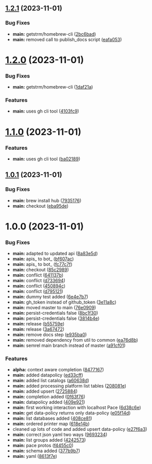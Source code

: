 ## [1.2.1](https://github.com/getstrm/cli/compare/v1.2.0...v1.2.1) (2023-11-01)


### Bug Fixes

* **main:** getstrm/homebrew-cli ([2bc6bad](https://github.com/getstrm/cli/commit/2bc6bad492aba38e6bed04bf7aaf5767a36ed398))
* **main:** removed call to publish_docs script ([eafa053](https://github.com/getstrm/cli/commit/eafa053d59ed60ae1de80cb56e6081f3499142eb))

# [1.2.0](https://github.com/getstrm/cli/compare/v1.1.0...v1.2.0) (2023-11-01)


### Bug Fixes

* **main:** getstrm/homebrew-cli ([1daf21a](https://github.com/getstrm/cli/commit/1daf21aadfd3156fbf8335c6c2a3471d1c1cdb66))


### Features

* **main:** uses gh cli tool ([4103fc9](https://github.com/getstrm/cli/commit/4103fc944478ee5dd0602513a6d62d2bee7996de))

# [1.1.0](https://github.com/getstrm/cli/compare/v1.0.1...v1.1.0) (2023-11-01)


### Features

* **main:** uses gh cli tool ([ba02189](https://github.com/getstrm/cli/commit/ba021892d3c6704af42008ed3554d3d2eae3cbdd))

## [1.0.1](https://github.com/getstrm/cli/compare/v1.0.0...v1.0.1) (2023-11-01)


### Bug Fixes

* **main:** brew install hub ([7935176](https://github.com/getstrm/cli/commit/793517633d3952b45f7c79d62d9f192505c4aa2c))
* **main:** checkout ([eba95de](https://github.com/getstrm/cli/commit/eba95de8ca8f3e8728bf2e53144686f56983a579))

# 1.0.0 (2023-11-01)


### Bug Fixes

* **main:** adapted to updated api ([8a83e5d](https://github.com/getstrm/cli/commit/8a83e5d68061c1345b35111faad6abc202632bba))
* **main:** apis_ to bot_ ([bf607ac](https://github.com/getstrm/cli/commit/bf607ac4b646f3e842d274cc4ce93bd54ba61f25))
* **main:** apis_ to bot_ ([fc77c7f](https://github.com/getstrm/cli/commit/fc77c7ffdca8cf56a6bb044512e22534972dd1de))
* **main:** checkout ([85c2989](https://github.com/getstrm/cli/commit/85c2989ff7c217480206a6e3b707311ead3ce111))
* **main:** conflict ([641137b](https://github.com/getstrm/cli/commit/641137b696a6e44c301dc3986aa36908309b4dd2))
* **main:** conflict ([d733694](https://github.com/getstrm/cli/commit/d733694ba8d49b8af302b9554d4cc8f77989e55c))
* **main:** conflict ([450894c](https://github.com/getstrm/cli/commit/450894c81a649c8b0ef783d9e3cf0c09438a4471))
* **main:** conflict ([d795121](https://github.com/getstrm/cli/commit/d7951211293c3a19ffd8272af21d1df6173daa78))
* **main:** dummy test added ([6e4e7b7](https://github.com/getstrm/cli/commit/6e4e7b73870f3bcb28aff40766369d275384d321))
* **main:** gh_token instead of github_token ([3e11a8c](https://github.com/getstrm/cli/commit/3e11a8cc3320a8673c7314e5a02b1e63ce835780))
* **main:** moved master to main ([76e0909](https://github.com/getstrm/cli/commit/76e09098d7b0f4a49c5ca87358c4c3af699e33e5))
* **main:** persist-credentials false ([8bc1f30](https://github.com/getstrm/cli/commit/8bc1f30ff9b132700c3bb6a1add74decbd568e39))
* **main:** persist-credentials false ([3814b4e](https://github.com/getstrm/cli/commit/3814b4e019d9e40d732b247c5f1341e4f13bbb09))
* **main:** release ([b55759e](https://github.com/getstrm/cli/commit/b55759e6f22bdfbf239f2cc8b1e8a2f4181dbb93))
* **main:** release ([3a67472](https://github.com/getstrm/cli/commit/3a6747258587eded86b562442a6562ac42dac0a7))
* **main:** remove docs step ([e935ba0](https://github.com/getstrm/cli/commit/e935ba00df919f5356c4ebb9da1f8116699dc409))
* **main:** removed dependency from util to common ([ea76d8b](https://github.com/getstrm/cli/commit/ea76d8b5ef1860d4a79b76d3a9e32e0ed9caa279))
* **main:** semrel main branch instead of master ([a91cf01](https://github.com/getstrm/cli/commit/a91cf01a74bd9457e0dd906a54a0bd3b64cbdf5b))


### Features

* **alpha:** context aware completion ([8477167](https://github.com/getstrm/cli/commit/84771670e09afc829c0a6446cc88c4e11308ab69))
* **main:** added datapolicy ([ed33cff](https://github.com/getstrm/cli/commit/ed33cff60ba0aba4cc1d76acf55065c848428bff))
* **main:** added list catalogs ([a60638d](https://github.com/getstrm/cli/commit/a60638d427b8e877ca278937acee0c96122547a1))
* **main:** added processing platform list tables ([208081e](https://github.com/getstrm/cli/commit/208081ea20ec38da7292f1983bb197194e2e3433))
* **main:** added upsert ([2725884](https://github.com/getstrm/cli/commit/2725884341a216a5a8af3e7ff09c18c0e2586c04))
* **main:** completion added ([0f63f76](https://github.com/getstrm/cli/commit/0f63f767ebeff9303de1a5fc30b8e972d7f4179d))
* **main:** datapolicy added ([409e921](https://github.com/getstrm/cli/commit/409e921b389276931ce4f60e86fcfcac34b21950))
* **main:** first working interaction with localhost Pace ([6d38c6e](https://github.com/getstrm/cli/commit/6d38c6e5a908310af496d456af766c9c9fb06933))
* **main:** get data-policy returns only data-policy ([e05f14d](https://github.com/getstrm/cli/commit/e05f14d2b00dece282e6b832b3eb422705f6a59a))
* **main:** list databases added ([408ce81](https://github.com/getstrm/cli/commit/408ce81d928c0494a87ba59b5f259ce719f6a9f2))
* **main:** ordered printer map ([618e14b](https://github.com/getstrm/cli/commit/618e14b7c3e62b61598e92d1a9cffd3e7a9cce1d))
* cleaned up lots of code and added upsert data-policy ([e27f6a3](https://github.com/getstrm/cli/commit/e27f6a3b64f534f971a9f80b5c00706e95c60f89))
* **main:** correct json yaml two ways ([9693234](https://github.com/getstrm/cli/commit/9693234d9b7ce992d274ae5bbb9457485de7d27b))
* **main:** list groups added ([4242573](https://github.com/getstrm/cli/commit/42425732a0ac898d6ee7b3573e0847620c8a8f5b))
* **main:** pace protos ([f4455c0](https://github.com/getstrm/cli/commit/f4455c09dc72cd59a228afc2371ae79f743e9899))
* **main:** schema added ([377b9b7](https://github.com/getstrm/cli/commit/377b9b7d58f84f0f604bc1e5e5ecc4ddbddb2aa6))
* **main:** yaml ([8613f7e](https://github.com/getstrm/cli/commit/8613f7e7beedab59760c949394c5b9190bf5059b))

